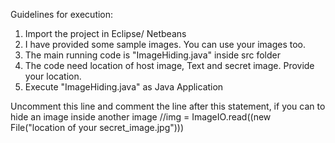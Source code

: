Guidelines for execution:

1. Import the project in Eclipse/ Netbeans
2. I have provided some sample images. You can use your images too.
3. The main running code is "ImageHiding.java" inside src folder
4. The code need location of host image, Text and secret image. Provide your location.
5. Execute "ImageHiding.java" as Java Application


Uncomment this line and comment the line after this statement, if you can to hide an image inside another image
//img = ImageIO.read((new File("location of your secret_image.jpg")))
	  
